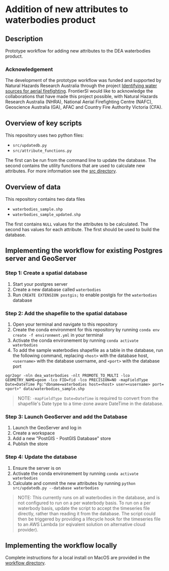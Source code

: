# Addition of new attributes to waterbodies product

## Description
Prototype workflow for adding new attributes to the DEA waterbodies product.

### Acknowledgement

The development of the prototype workflow was funded and supported by Natural Hazards Research Australia through the project [Identifying water sources for aerial firefighting](https://www.naturalhazards.com.au/research/research-projects/identifying-water-sources-aerial-firefighting). FrontierSI would like to acknowledge the collaborations that have made this project possible, with Natural Hazards Research Australia (NHRA), National Aerial Firefighting Centre (NAFC), Geoscience Australia (GA), AFAC and Country Fire Authority Victoria (CFA).

## Overview of key scripts

This repository uses two python files:

* `src/updatedb.py`
* `src/attribute_functions.py`

The first can be run from the command line to update the database. The second contains the utility functions that are used to calculate new attributes. For more information see the [src directory](src/README.md).

## Overview of data

This repository contains two data files

* `waterbodies_sample.shp`
* `waterbodies_sample_updated.shp`

The first contains `NULL` values for the attributes to be calculated. The second has values for each attribute. The first should be used to build the database.

## Implementing the workflow for existing Postgres server and GeoServer

### Step 1: Create a spatial database
1. Start your postgres server
2. Create a new database called `waterbodies`
3. Run `CREATE EXTENSION postgis;` to enable postgis for the `waterbodies` database

### Step 2: Add the shapefile to the spatial database
1. Open your terminal and navigate to this repository
2. Create the conda environment for this repository by running `conda env create -f environment.yml` in your terminal
3. Activate the conda environement by running `conda activate waterbodies`
4. To add the sample waterbodies shapefile as a table in the database, run the following command, replacing `<host>` with the database host, `<username>` with the database username, and `<port>` with the database port

```
ogr2ogr -nln dea_waterbodies -nlt PROMOTE_TO_MULTI -lco GEOMETRY_NAME=geom -lco FID=fid -lco PRECISION=NO -mapFieldType Date=DateTime Pg:"dbname=waterbodies host=<host> user=<username> port=<port>" data/waterbodies_sample.shp
```

> NOTE: `-mapFieldType Date=DateTime` is required to convert from the shapefile's Date type to a time-zone aware DateTime in the database.

### Step 3: Launch GeoServer and add the Database
1. Launch the GeoServer and log in
2. Create a workspace
3. Add a new "PostGIS - PostGIS Database" store
4. Publish the store

### Step 4: Update the database
1. Ensure the server is on
2. Activate the conda environement by running `conda activate waterbodies`
3. Calculate and commit the new attributes by running `python src/updatedb.py --database waterbodies`

> NOTE: This currently runs on all waterbodies in the database, and is not configured to run on a per waterbody basis. To run on a per waterbody basis, update the script to accept the timeseries file directly, rather than reading it from the database. The script could then be triggered by providing a lifecycle hook for the timeseries file to an AWS Lambda (or eqivalent solution on alternative cloud provider).

## Implementing the workflow locally
Complete instructions for a local install on MacOS are provided in the [workflow directory](workflow/README.md).
